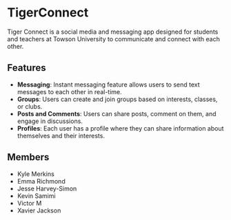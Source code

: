 # TigerConnect

Tiger Connect is a social media and messaging app designed for students and teachers at Towson University to communicate and connect with each other.

## Features

- **Messaging**: Instant messaging feature allows users to send text messages to each other in real-time.
- **Groups**: Users can create and join groups based on interests, classes, or clubs.
- **Posts and Comments**: Users can share posts, comment on them, and engage in discussions.
- **Profiles**: Each user has a profile where they can share information about themselves and their interests.

##	Members
- Kyle Merkins
- Emma Richmond
- Jesse Harvey-Simon
- Kevin Samimi
- Victor M
- Xavier Jackson